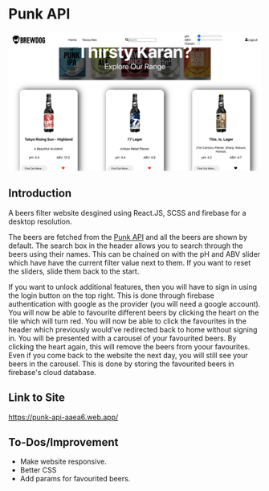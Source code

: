 # Punk API

![Punk API Project](https://github.com/iKarans/Punk-API/blob/main/beers-api.png)

## Introduction

A beers filter website desgined using React.JS, SCSS and firebase for a desktop resolution.

The beers are fetched from the <a href="https://punkapi.com/" target="_">Punk API</a> and all the beers are shown by default. The search box in the header allows you to search through the beers using their names. This can be chained on with the pH and ABV slider which have have the current filter value next to them. If you want to reset the sliders, slide them back to the start.

If you want to unlock additional features, then you will have to sign in using the login button on the top right. This is done through firebase authentication with google as the provider (you will need a google account). You will now be able to favourite different beers by clicking the heart on the tile which will turn red. You will now be able to click the favourites in the header which previously would've redirected back to home without signing in. You will be presented with a carousel of your favourited beers. By clicking the heart again, this will remove the beers from yoour favourites. Even if you come back to the website the next day, you will still see your beers in the carousel. This is done by storing the favourited beers in firebase's cloud database.

## Link to Site

https://punk-api-aaea6.web.app/

## To-Dos/Improvement

* Make website responsive.
* Better CSS
* Add params for favourited beers.
